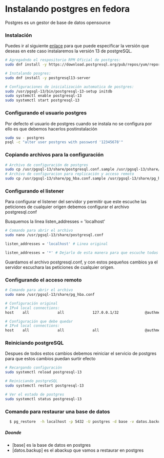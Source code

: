 # Instalando postgres en fedora
Postgres es un gestor de base de datos opensource 
### Instalación
Puedes ir al siguiente [enlace](https://www.postgresql.org/download/linux/redhat/) para que puede especificar la versión que deseas en este caso instalaremos la versión 13 de postgreSQL.

```sh  
# Agregadndo el respositorio RPM Oficial de postgres:
sudo dnf install -y https://download.postgresql.org/pub/repos/yum/reporpms/F-36-x86_64/pgdg-fedora-repo-latest.noarch.rpm

# Instalando posgres:
sudo dnf install -y postgresql13-server

# Configuraciones de inicialización automatica de postgres:
sudo /usr/pgsql-13/bin/postgresql-13-setup initdb
sudo systemctl enable postgresql-13
sudo systemctl start postgresql-13
``` 
### Configurando el usuario postgres
Por defecto el usuario de postgres cuando se instala no se configura por ello es que debemos hacerlos postinstalación
```sh
sudo su - postgres
psql -c "alter user postgres with password '12345678'" 
```
### Copiando archivos para la configuración
```sh
# Archivo de configuración de postgres
sudo cp /usr/pgsql-13/share/postgresql.conf.sample /usr/pgsql-13/share/postgresql.conf
# Archivo de configuracion para replicación y acceso remoto
sudo cp /usr/pgsql-13/share/pg_hba.conf.sample /usr/pgsql-13/share/pg_hba.conf

```
### Configurando el listener
Para configurar el listener del servidor y permitir que este escuche las peticiones de cualquier origen debemos configurar el archivo postgresql.conf

Busquemos la linea listen_addresses = 'localhost'
```sh
# Comando para abrir el archivo
sudo nano /usr/pgsql-13/share/postgresql.conf

listen_addresses = 'localhost' # Linea original

listen_addresses = '*' # Dejarlo de esta manera para que escuche todas las peticiones
``` 
Guardamos el archivo postgresql.conf, y con estos pequeños cambios ya el servidor escuchara las peticiones de cualquier origen.
### Configurando el acceso remoto
```sh
# Comando para abrir el archivo
sudo nano /usr/pgsql-13/share/pg_hba.conf 

# Configuración original
# IPv4 local connections:
host    all             all             127.0.0.1/32            @authmethodhost@

# Configuración que debe quedar
# IPv4 local connections:
host    all             all             all                     @authmethodhost@

```

### Reiniciando postgreSQL
Despues de todos estos cambios debemos reiniciar el servicio de postgres para que estos cambios puedan surtir efecto

```sh
# Recargando configuración
sudo systemctl reload postgresql-13

# Reiniciando postgreSQL
sudo systemctl restart postgresql-13 

# Ver el estado de postgres 
sudo systemctl status postgresql-13
``` 
### Comando para restaurar una base de datos
```sh
  $ pg_restore  -h localhost -p 5432 -U postgres -d base -v datos.backup 
```
##### Doonde 
* [base] es la base de datos en postgres
* [datos.backup] es el abackup que vamos a restaurar en postgres
